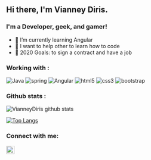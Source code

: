 ## Hi there, I'm Vianney Diris.

### I'm a Developer, geek, and gamer!

- 🌱 I’m currently learning Angular
- 👯 I want to help other to learn how to code
- 🥅 2020 Goals: to sign a contract and have a job

### Working with :

![Java](https://img.shields.io/badge/-java-3f4441?style=plastic&logo=java) ![spring](https://img.shields.io/badge/-spring-0b8f04?style=plastic&logo=spring) ![Angular](https://img.shields.io/badge/-angular-cf1d1d?style=plastic&logo=angular) ![html5](https://img.shields.io/badge/-html5-8c4506?style=plastic&logo=html5) ![css3](https://img.shields.io/badge/-css3-5f62fa?style=plastic&logo=css3) ![bootstrap](https://img.shields.io/badge/-bootstrap-4d0175?style=plastic&logo=bootstrap)


### Github stats :

![VianneyDiris github stats](https://github-readme-stats.vercel.app/api?username=VianneyDiris&show_icons=true&theme=radical)

[![Top Langs](https://github-readme-stats.vercel.app/api/top-langs/?username=VianneyDiris&layout=compact&theme=radical)](https://github.com/VianneyDiris/github-readme-stats)

### Connect with me:
[<img align="left" alt="vianney Diris | LinkedIn" width="22px" src="https://cdn.jsdelivr.net/npm/simple-icons@v3/icons/linkedin.svg" />][linkedin]

[linkedin]: https://www.linkedin.com/in/vianney-diris/